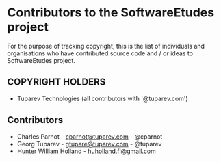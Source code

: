 # Contributors to the SoftwareEtudes project

For the purpose of tracking copyright, this is the list of individuals 
and organisations who have contributed  source code and / or ideas to 
SoftwareEtudes project.


## COPYRIGHT HOLDERS

- Tuparev Technologies (all contributors with '@tuparev.com')

## Contributors

- Charles Parnot - <cparnot@tuparev.com> - @cparnot
- Georg Tuparev - <gtupare@tuparev.com> - @tuparev
- Hunter William Holland - <huholland.fl@gmail.com>
